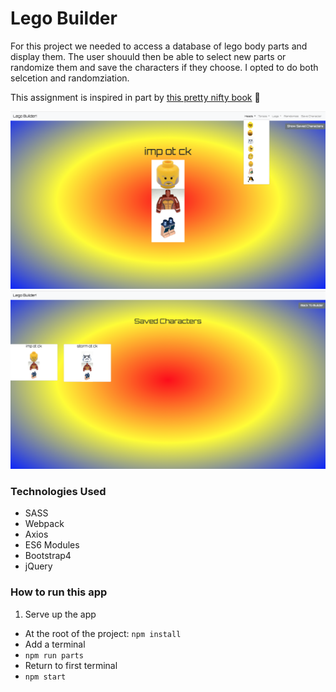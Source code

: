 # Lego Builder

For this project we needed to access a database of lego body parts and display them. The user shouuld then be able to select new parts or randomize them and save the characters if they choose. I opted to do both selcetion and randomziation.

This assignment is inspired in part by [this pretty nifty book](https://www.youtube.com/watch?v=tDnDrO7neUE) 📖

![Main Screenshot](./img/main-view.png)
![Second Screenshot](./img/saved-character-view.png)

### Technologies Used
* SASS
* Webpack
* Axios
* ES6 Modules
* Bootstrap4
* jQuery

### How to run this app

1.  Serve up the app
* At the root of the project: `npm install`
* Add a terminal
* `npm run parts`
* Return to first terminal
* `npm start`
